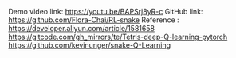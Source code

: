 Demo video link: https://youtu.be/BAPSrj8yR-c
GitHub link: https://github.com/Flora-Chai/RL-snake
Reference :
https://developer.aliyun.com/article/1581658
https://gitcode.com/gh_mirrors/te/Tetris-deep-Q-learning-pytorch
https://github.com/kevinunger/snake-Q-Learning
